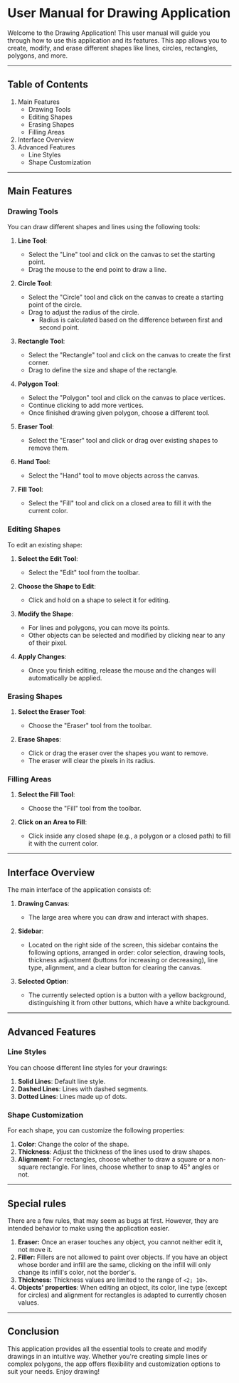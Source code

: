 # User Manual for Drawing Application

Welcome to the Drawing Application! This user manual will guide you through how to use this application and its features. This app allows you to create, modify, and erase different shapes like lines, circles, rectangles, polygons, and more.

---

## Table of Contents

1. Main Features
    - Drawing Tools
    - Editing Shapes
    - Erasing Shapes
    - Filling Areas
2. Interface Overview
3. Advanced Features
    - Line Styles
    - Shape Customization

---

## Main Features

### Drawing Tools

You can draw different shapes and lines using the following tools:

1. **Line Tool**:
    - Select the "Line" tool and click on the canvas to set the starting point.
    - Drag the mouse to the end point to draw a line.

2. **Circle Tool**:
    - Select the "Circle" tool and click on the canvas to create a starting point of the circle.
    - Drag to adjust the radius of the circle.
      - Radius is calculated based on the difference between first and second point.

3. **Rectangle Tool**:
    - Select the "Rectangle" tool and click on the canvas to create the first corner.
    - Drag to define the size and shape of the rectangle.

4. **Polygon Tool**:
    - Select the "Polygon" tool and click on the canvas to place vertices.
    - Continue clicking to add more vertices.
    - Once finished drawing given polygon, choose a different tool.

5. **Eraser Tool**:
    - Select the "Eraser" tool and click or drag over existing shapes to remove them.

6. **Hand Tool**:
    - Select the "Hand" tool to move objects across the canvas.

7. **Fill Tool**:
    - Select the "Fill" tool and click on a closed area to fill it with the current color.

### Editing Shapes

To edit an existing shape:

1. **Select the Edit Tool**:
    - Select the "Edit" tool from the toolbar.

2. **Choose the Shape to Edit**:
    - Click and hold on a shape to select it for editing.

3. **Modify the Shape**:
    - For lines and polygons, you can move its points.
    - Other objects can be selected and modified by clicking near to any of their pixel. 

4. **Apply Changes**:
    - Once you finish editing, release the mouse and the changes will automatically be applied.

### Erasing Shapes

1. **Select the Eraser Tool**:
    - Choose the "Eraser" tool from the toolbar.

2. **Erase Shapes**:
    - Click or drag the eraser over the shapes you want to remove.
    - The eraser will clear the pixels in its radius.

### Filling Areas

1. **Select the Fill Tool**:
    - Choose the "Fill" tool from the toolbar.

2. **Click on an Area to Fill**:
    - Click inside any closed shape (e.g., a polygon or a closed path) to fill it with the current color.

---

## Interface Overview

The main interface of the application consists of:

1. **Drawing Canvas**:
   - The large area where you can draw and interact with shapes.

2. **Sidebar**:
   - Located on the right side of the screen, this sidebar contains the following options, arranged in order: color selection, drawing tools, thickness adjustment (buttons for increasing or decreasing), line type, alignment, and a clear button for clearing the canvas.

3. **Selected Option**:
   - The currently selected option is a button with a yellow background, distinguishing it from other buttons, which have a white background.

---

## Advanced Features

### Line Styles

You can choose different line styles for your drawings:

1. **Solid Lines**: Default line style.
2. **Dashed Lines**: Lines with dashed segments.
3. **Dotted Lines**: Lines made up of dots.

### Shape Customization

For each shape, you can customize the following properties:

1. **Color**: Change the color of the shape.
2. **Thickness**: Adjust the thickness of the lines used to draw shapes.
3. **Alignment**: For rectangles, choose whether to draw a square or a non-square rectangle. For lines, choose whether to snap to 45° angles or not.

---

## Special rules

There are a few rules, that may seem as bugs at first. However, they are intended behavior to make using the application easier.

1. **Eraser:** Once an eraser touches any object, you cannot neither edit it, not move it.
2. **Filler:** Fillers are not allowed to paint over objects. If you have an object whose border and infill are the same, clicking on the infill will only change its infill's color, not the border's.
3. **Thickness:** Thickness values are limited to the range of `<2; 10>`.
4. **Objects' properties**: When editing an object, its color, line type (except for circles) and alignment for rectangles is adapted to currently chosen values.

---

## Conclusion

This application provides all the essential tools to create and modify drawings in an intuitive way. Whether you're creating simple lines or complex polygons, the app offers flexibility and customization options to suit your needs. Enjoy drawing!